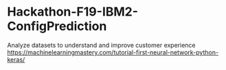 # Hackathon-F19-IBM2-ConfigPrediction
Analyze datasets to understand and improve customer experience
https://machinelearningmastery.com/tutorial-first-neural-network-python-keras/
